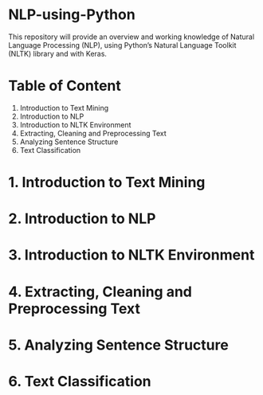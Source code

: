 # NLP-using-Python
This repository will provide an overview and working knowledge of Natural Language Processing (NLP), using Python’s Natural Language Toolkit (NLTK) library and with Keras.

# Table of Content
1. Introduction to Text Mining 
2. Introduction to NLP
3. Introduction to NLTK Environment
4. Extracting, Cleaning and Preprocessing Text
5. Analyzing Sentence Structure
6. Text Classification


# 1. Introduction to Text Mining 


# 2. Introduction to NLP


# 3. Introduction to NLTK Environment


# 4. Extracting, Cleaning and Preprocessing Text


# 5. Analyzing Sentence Structure


# 6. Text Classification
